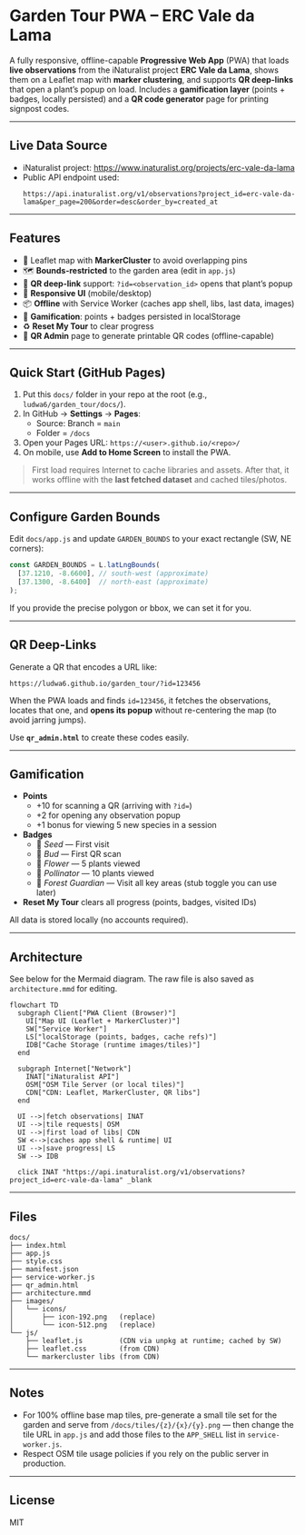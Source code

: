 # Garden Tour PWA – ERC Vale da Lama

A fully responsive, offline-capable **Progressive Web App** (PWA) that loads **live observations** from the iNaturalist project **ERC Vale da Lama**, shows them on a Leaflet map with **marker clustering**, and supports **QR deep-links** that open a plant’s popup on load. Includes a **gamification layer** (points + badges, locally persisted) and a **QR code generator** page for printing signpost codes.

---

## Live Data Source
- iNaturalist project: https://www.inaturalist.org/projects/erc-vale-da-lama
- Public API endpoint used:
  ```
  https://api.inaturalist.org/v1/observations?project_id=erc-vale-da-lama&per_page=200&order=desc&order_by=created_at
  ```

---

## Features
- 📍 Leaflet map with **MarkerCluster** to avoid overlapping pins
- 🗺️ **Bounds-restricted** to the garden area (edit in `app.js`)
- 🔗 **QR deep-link** support: `?id=<observation_id>` opens that plant’s popup
- 🧭 **Responsive UI** (mobile/desktop)
- 📦 **Offline** with Service Worker (caches app shell, libs, last data, images)
- 🏅 **Gamification**: points + badges persisted in localStorage
- ♻️ **Reset My Tour** to clear progress
- 🧾 **QR Admin** page to generate printable QR codes (offline-capable)

---

## Quick Start (GitHub Pages)
1. Put this `docs/` folder in your repo at the root (e.g., `ludwa6/garden_tour/docs/`).
2. In GitHub → **Settings** → **Pages**:
   - Source: Branch = `main`
   - Folder = `/docs`
3. Open your Pages URL: `https://<user>.github.io/<repo>/`
4. On mobile, use **Add to Home Screen** to install the PWA.

> First load requires Internet to cache libraries and assets. After that, it works offline with the **last fetched dataset** and cached tiles/photos.

---

## Configure Garden Bounds
Edit `docs/app.js` and update `GARDEN_BOUNDS` to your exact rectangle (SW, NE corners):
```js
const GARDEN_BOUNDS = L.latLngBounds(
  [37.1210, -8.6600], // south-west (approximate)
  [37.1300, -8.6400]  // north-east (approximate)
);
```
If you provide the precise polygon or bbox, we can set it for you.

---

## QR Deep-Links
Generate a QR that encodes a URL like:
```
https://ludwa6.github.io/garden_tour/?id=123456
```
When the PWA loads and finds `id=123456`, it fetches the observations, locates that one, and **opens its popup** without re-centering the map (to avoid jarring jumps).

Use **`qr_admin.html`** to create these codes easily.

---

## Gamification
- **Points**
  - +10 for scanning a QR (arriving with `?id=`)
  - +2 for opening any observation popup
  - +1 bonus for viewing 5 new species in a session
- **Badges**
  - 🌱 *Seed* — First visit
  - 🌿 *Bud* — First QR scan
  - 🌸 *Flower* — 5 plants viewed
  - 🐝 *Pollinator* — 10 plants viewed
  - 🌳 *Forest Guardian* — Visit all key areas (stub toggle you can use later)
- **Reset My Tour** clears all progress (points, badges, visited IDs)

All data is stored locally (no accounts required).

---

## Architecture
See below for the Mermaid diagram. The raw file is also saved as `architecture.mmd` for editing.

```mermaid
flowchart TD
  subgraph Client["PWA Client (Browser)"]
    UI["Map UI (Leaflet + MarkerCluster)"]
    SW["Service Worker"]
    LS["localStorage (points, badges, cache refs)"]
    IDB["Cache Storage (runtime images/tiles)"]
  end

  subgraph Internet["Network"]
    INAT["iNaturalist API"]
    OSM["OSM Tile Server (or local tiles)"]
    CDN["CDN: Leaflet, MarkerCluster, QR libs"]
  end

  UI -->|fetch observations| INAT
  UI -->|tile requests| OSM
  UI -->|first load of libs| CDN
  SW <-->|caches app shell & runtime| UI
  UI -->|save progress| LS
  SW --> IDB

  click INAT "https://api.inaturalist.org/v1/observations?project_id=erc-vale-da-lama" _blank
```

---

## Files
```
docs/
├── index.html
├── app.js
├── style.css
├── manifest.json
├── service-worker.js
├── qr_admin.html
├── architecture.mmd
├── images/
│   └── icons/
│       ├── icon-192.png   (replace)
│       └── icon-512.png   (replace)
└── js/
    ├── leaflet.js         (CDN via unpkg at runtime; cached by SW)
    ├── leaflet.css        (from CDN)
    └── markercluster libs (from CDN)
```

---

## Notes
- For 100% offline base map tiles, pre-generate a small tile set for the garden and serve from `/docs/tiles/{z}/{x}/{y}.png` — then change the tile URL in `app.js` and add those files to the `APP_SHELL` list in `service-worker.js`.
- Respect OSM tile usage policies if you rely on the public server in production.

---

## License
MIT
